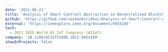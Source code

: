 ```yaml
---
date: '2021-06-21'
title: 'Analysis of Smart Contract Abstraction in Decentralized Blockchain Based Stock Exchange'
github: 'https://github.com/sashanksridhar/Analysis-of-Smart-Contract-Abstraction-in-Decentralized-Blockchain-Based-Stock-Exchange'
external: 'https://ieeexplore.ieee.org/document/9454189'
tech:
  - 2021 IEEE World AI IoT Congress (AIIoT)
company: '10.1109/AIIoT52608.2021.9454189'
showInProjects: false
---
```

